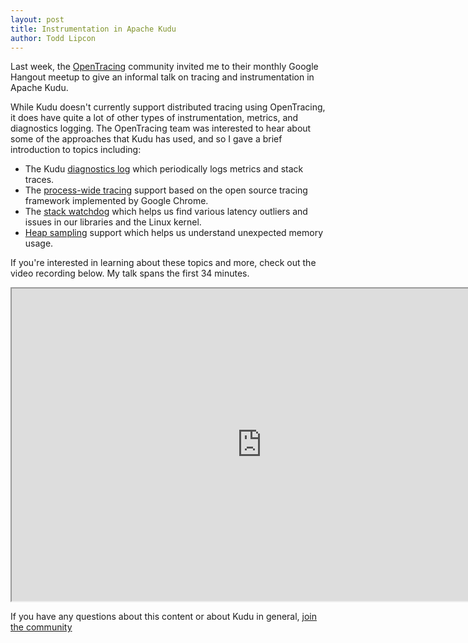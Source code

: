 ```yaml
---
layout: post
title: Instrumentation in Apache Kudu
author: Todd Lipcon
---
```


Last week, the [OpenTracing](http://opentracing.io/) community invited me to
their monthly Google Hangout meetup to give an informal talk on tracing and
instrumentation in Apache Kudu.

While Kudu doesn't currently support distributed tracing using OpenTracing,
it does have quite a lot of other types of instrumentation, metrics, and
diagnostics logging. The OpenTracing team was interested to hear about some of
the approaches that Kudu has used, and so I gave a brief introduction to topics
including:
<!--more-->
- The Kudu [diagnostics log](/docs/administration.html#_diagnostics_logging)
  which periodically logs metrics and stack traces.
- The [process-wide tracing](/docs/troubleshooting.html#kudu_tracing)
  support based on the open source tracing framework implemented by Google Chrome.
- The [stack watchdog](/docs/troubleshooting.html#kudu_tracing)
  which helps us find various latency outliers and issues in our libraries and
  the Linux kernel.
- [Heap sampling](/docs/troubleshooting.html#heap_sampling) support
  which helps us understand unexpected memory usage.

If you're interested in learning about these topics and more, check out the video recording
below. My talk spans the first 34 minutes.

<iframe width="800" height="500"
  src="https://www.youtube.com/embed/qBXwKU6Ubjo?end=2058&start=23">
</iframe>

If you have any questions about this content or about Kudu in general,
[join the community](http://kudu.apache.org/community.html)
